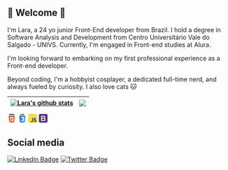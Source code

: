 ## 🌸 Welcome 🌸

I'm Lara, a 24 yo junior Front-End developer from Brazil. 
I hold a degree in Software Analysis and Development from Centro Universitário Vale do Salgado - UNIVS. 
Currently, I'm engaged in Front-end studies at Alura.

I'm looking forward to embarking on my first professional experience as a Front-end developer.

Beyond coding, I'm a hobbyist cosplayer, a dedicated full-time nerd, and always fueled by curiosity. I also love cats 🐱

| <a href="https://github.com/larafvitoriano/github-readme-stats"><img align="center" src="https://github-readme-stats.vercel.app/api?username=larafvitoriano&show_icons=true&include_all_commits=true&theme=synthwave&hide_border=true" alt="Lara's github stats" /></a> | <a href="https://github.com/larafvitoriano/github-readme-stats"><img align="center" src="https://github-readme-stats.vercel.app/api/top-langs/?username=larafvitoriano&layout=compact&theme=synthwave&hide_border=true" /></a> |
| ------------- | ------------- |

<code><img height="20" alt="html" src="https://raw.githubusercontent.com/github/explore/80688e429a7d4ef2fca1e82350fe8e3517d3494d/topics/html/html.png"></code>
<code><img height="20" alt="css" src="https://raw.githubusercontent.com/github/explore/80688e429a7d4ef2fca1e82350fe8e3517d3494d/topics/css/css.png"></code>
<code><img height="20" alt="javascript" src="https://raw.githubusercontent.com/github/explore/80688e429a7d4ef2fca1e82350fe8e3517d3494d/topics/javascript/javascript.png"></code>
<code><img height="20" alt="bootstrap" src="https://raw.githubusercontent.com/github/explore/80688e429a7d4ef2fca1e82350fe8e3517d3494d/topics/bootstrap/bootstrap.png"></code>
## Social media

[![Linkedin Badge](https://img.shields.io/badge/-LinkedIn-blue?style=flat-square&logo=Linkedin&logoColor=white&link=https://www.linkedin.com/in/larafernanda/)](https://www.linkedin.com/in/larafernanda/)
[![Twitter Badge](https://img.shields.io/badge/-Twitter-blue?style=flat-square&logo=Twitter&logoColor=white&link=https://www.twitter.com/larafvitori/)](https://www.twitter.com/larafvitori)
